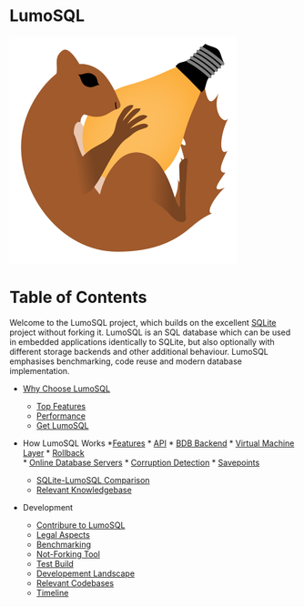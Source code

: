 <!-- SPDX-License-Identifier: CC-BY-SA-4.0 -->
<!-- SPDX-FileCopyrightText: 2020 The LumoSQL Authors -->
<!-- SPDX-ArtifactOfProjectName: LumoSQL -->
<!-- SPDX-FileType: Documentation -->
<!-- SPDX-FileComment: Original by Dan Shearer, 2020 -->


LumoSQL
=======

![](./images/lumo-logo-temp.svg "LumoSQL logo")


Table of Contents
=================

Welcome to the LumoSQL project, which builds on the excellent
[SQLite](https://sqlite.org/) project without forking it.  LumoSQL is an SQL database
which can be used in embedded applications identically to SQLite, but also
optionally with different storage backends and other additional behaviour.
LumoSQL emphasises benchmarking, code reuse and modern database implementation.

* [Why Choose LumoSQL](./1.1-front-page.md)
	* [Top Features](./1.2-top-features.md)
	* [Performance](./1.3-performance.md)
	* [Get LumoSQL](./1.4-install-LumoSQL.md)
* How LumoSQL Works
	*[Features](./2.2-features.md)
		* [API](./api.md)
		* [BDB Backend](./backends.md)
		* [Virtual Machine Layer](./virtual-machine.md)
		* [Rollback](./WALs.md)		
		* [Online Database Servers](./online-database-servers.md)
		* [Corruption Detection](./lumo-corruption-detection-and-magic.md)
		* [Savepoints](./what-are-savepoints.md)
	
	* [SQLite-LumoSQL Comparison](./2.3-SQLite-Lumo-comparison.md)
	* [Relevant Knowledgebase](./2.4-relevant-knowledgebase.md)
* Development
	* [Contribure to LumoSQL](./3.1-contributions.md)
	* [Legal Aspects](./3.2-legal-aspects.md)
	* [Benchmarking](./3.3-benchmarking.md)
	* [Not-Forking Tool](./3.4-not-forking-tool.md)
	* [Test Build](./3.5-lumo-test-build.md)
	* [Developement Landscape](./3.6-development-notes.md)
	* [Relevant Codebases](./3.7-relevant-codebases.md)
	* [Timeline](./3.8-timeline.md)


